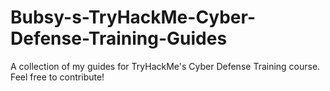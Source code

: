 # Bubsy-s-TryHackMe-Cyber-Defense-Training-Guides
A collection of my guides for TryHackMe's Cyber Defense Training course. Feel free to contribute!
